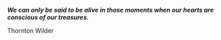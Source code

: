 _**We can only be said to be alive in those moments when our hearts are conscious of our treasures.**_

Thornton Wilder
